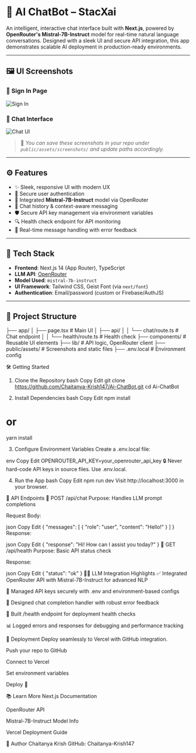# 🚀 AI ChatBot – StacXai

An intelligent, interactive chat interface built with **Next.js**, powered by **OpenRouter's Mistral-7B-Instruct** model for real-time natural language conversations. Designed with a sleek UI and secure API integration, this app demonstrates scalable AI deployment in production-ready environments.

---

## 🖼️ UI Screenshots

### 🔐 Sign In Page
![Sign In](./public/assets/screenshots/signin.png)

### 💬 Chat Interface
![Chat UI](./public/assets/screenshots/chat-ui.png)

> 📁 _You can save these screenshots in your repo under `public/assets/screenshots/` and update paths accordingly._

---

## ⚙️ Features

- ✨ Sleek, responsive UI with modern UX
- 🔐 Secure user authentication
- 🤖 Integrated **Mistral-7B-Instruct** model via OpenRouter
- 🔄 Chat history & context-aware messaging
- 🛡️ Secure API key management via environment variables
- 🔍 Health check endpoint for API monitoring
- 🔁 Real-time message handling with error feedback

---

## 🧠 Tech Stack

- **Frontend**: Next.js 14 (App Router), TypeScript
- **LLM API**: [OpenRouter](https://openrouter.ai/)
- **Model Used**: `mistral-7b-instruct`
- **UI Framework**: Tailwind CSS, Geist Font (via `next/font`)
- **Authentication**: Email/password (custom or Firebase/AuthJS)

---

## 📂 Project Structure
├── app/
│   ├── page.tsx            # Main UI
│   ├── api/
│   │   └── chat/route.ts   # Chat endpoint
│   │   └── health/route.ts # Health check
├── components/             # Reusable UI elements
├── lib/                    # API logic, OpenRouter client
├── public/assets/          # Screenshots and static files
├── .env.local              # Environment config


🛠️ Getting Started
1. Clone the Repository
bash
Copy
Edit
git clone https://github.com/Chaitanya-Krish147/Ai-ChatBot.git
cd Ai-ChatBot

2. Install Dependencies
bash
Copy
Edit
npm install
# or
yarn install

3. Configure Environment Variables
Create a .env.local file:

env
Copy
Edit
OPENROUTER_API_KEY=your_openrouter_api_key
🔒 Never hard-code API keys in source files. Use .env.local.

4. Run the App
bash
Copy
Edit
npm run dev
Visit http://localhost:3000 in your browser.

📡 API Endpoints
🔹 POST /api/chat
Purpose: Handles LLM prompt completions

Request Body:

json
Copy
Edit
{
  "messages": [
    { "role": "user", "content": "Hello!" }
  ]
}
Response:

json
Copy
Edit
{
  "response": "Hi! How can I assist you today?"
}
🔹 GET /api/health
Purpose: Basic API status check

Response:

json
Copy
Edit
{ "status": "ok" }
🧑‍💻 LLM Integration Highlights
✅ Integrated OpenRouter API with Mistral-7B-Instruct for advanced NLP

🔐 Managed API keys securely with .env and environment-based configs

🔄 Designed chat completion handler with robust error feedback

🧪 Built /health endpoint for deployment health checks

📊 Logged errors and responses for debugging and performance tracking

🚀 Deployment
Deploy seamlessly to Vercel with GitHub integration.

Push your repo to GitHub

Connect to Vercel

Set environment variables

Deploy 🚀

📚 Learn More
Next.js Documentation

OpenRouter API

Mistral-7B-Instruct Model Info

Vercel Deployment Guide

👤 Author
Chaitanya Krish
GitHub: Chaitanya-Krish147
